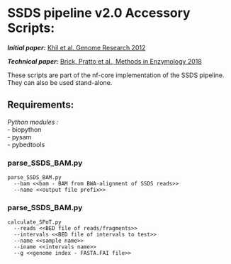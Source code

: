 # SSDS pipeline v2.0 Accessory Scripts:
**_Initial paper:_** [Khil et al. Genome Research 2012](https://genome.cshlp.org/content/22/5/957.long)

**_Technical paper:_** [Brick, Pratto et al., Methods in Enzymology 2018](https://www.sciencedirect.com/science/article/pii/S0076687917303750?via%3Dihub)

These scripts are part of the nf-core implementation of the SSDS pipeline. They can also be used stand-alone. 

## Requirements:
*Python modules :*
    <br>- biopython
    <br>- pysam
    <br>- pybedtools

### parse_SSDS_BAM.py
```
parse_SSDS_BAM.py
  --bam <<bam - BAM from BWA-alignment of SSDS reads>>
  --name <<output file prefix>>
```

### parse_SSDS_BAM.py
```
calculate_SPoT.py
  --reads <<BED file of reads/fragments>>
  --intervals <<BED file of intervals to test>>
  --name <<sample name>>
  --iname <<intervals name>>
  --g <<genome index - FASTA.FAI file>>
```